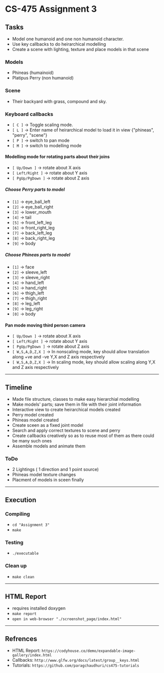 # CS-475 Assignment 3

## Tasks

- Model one humanoid and one non humanoid character.
- Use key callbacks to do heirarchical modelling
- Create a scene with lighting, texture and place models in that scene

### Models
- Phineas (humainoid)
- Platipus Perry (non humanoid)

### Scene
- Their backyard with grass, compound and sky.

### Keyboard callbacks

- `[ C ]` -> Toggle scaling mode.
- `[ L ]` -> Enter name of heirarchical model to load it in view {"phineas", "perry", "scene"}
- `[ P ]` -> switch to pan mode
- `[ M ]` -> switch to modelling mode

#### Modelling mode for rotating parts about their joins
- `[ Up/Down ]` -> rotate about X axis 
- `[ Left/Right ]` -> rotate about Y axis
- `[ PgUp/PgDown ]` -> rotate about Z axis

##### Choose Perry parts to model
- `[1]` -> eye_ball_left
- `[2]` -> eye_ball_right
- `[3]` -> lower_mouth
- `[4]` -> tail
- `[5]` -> front_left_leg
- `[6]` -> front_right_leg
- `[7]` -> back_left_leg
- `[8]` -> back_right_leg
- `[9]` -> body

##### Choose Phineas parts to model
- `[1]` -> face
- `[2]` -> sleeve_left
- `[3]` -> sleeve_right
- `[4]` -> hand_left
- `[5]` -> hand_right
- `[6]` -> thigh_left
- `[7]` -> thigh_right
- `[8]` -> leg_left
- `[9]` -> leg_right
- `[0]` -> body

#### Pan mode moving third person camera
- `[ Up/Down ]` -> rotate about X axis 
- `[ Left/Right ]` -> rotate about Y axis
- `[ PgUp/PgDown ]` -> rotate about Z axis
- `[ W,S,A,D,Z,X ]` -> In nonscaling mode, key should allow translation along +ve and -ve Y,X and Z axis respectively
- `[ W,S,A,D,Z,X ]` -> In scaling mode, key should allow scaling along Y,X and Z axis respectively

---

## Timeline
- Made file structure, classes to make easy hierarchial modelling 
- Make models' parts; save them in file with their joint information
- Interactive view to create heirarchical models created
- Perry model created
- Phineas model created
- Create sceen as a fixed joint model
- Search and apply correct textures to scene and perry
- Create callbacks creatively so as to reuse most of them as there could be many such ones
- Assemble models and animate them

### ToDo
- 2 Lightings ( 1 direction and 1 point source)
- Phineas model texture changes
- Placment of models in sceen finally

---

## Execution

### Compiling
- `cd "Assignment 3"`
- `make`

### Testing
- `./executable`

### Clean up
- `make clean`

---

## HTML Report
- requires installed doxygen 
- `make report`
- `open in web-browser "./screenshot_page/index.html"`

---

## Refrences
- HTML Report: `https://codyhouse.co/demo/expandable-image-gallery/index.html`
- Callbacks: `http://www.glfw.org/docs/latest/group__keys.html`
- Tutorials: `https://github.com/paragchaudhuri/cs475-tutorials`

	